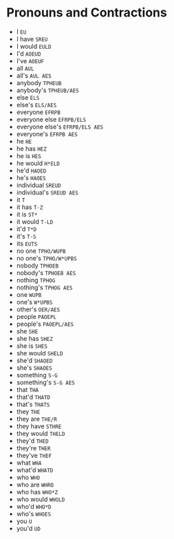 # Pronouns and Contractions

* I `EU`
* I have `SREU`
* I would `EULD`
* I'd `AOEUD`
* I've `AOEUF`
* all `AUL`
* all's `AUL AES`
* anybody `TPHEUB`
* anybody's `TPHEUB/AES`
* else `ELS`
* else's `ELS/AES`
* everyone `EFRPB`
* everyone else `EFRPB/ELS`
* everyone else's `EFRPB/ELS AES`
* everyone's `EFRPB AES`
* he `HE`
* he has `HEZ`
* he is `HES`
* he would `H*ELD`
* he'd `HAOED`
* he's `HAOES`
* individual `SREUD`
* individual's `SREUD AES`
* it `T`
* it has `T-Z`
* it is `ST*`
* it would `T-LD`
* it'd `T*D`
* it's `T-S`
* its `EUTS`
* no one `TPHO/WUPB`
* no one's `TPHO/W*UPBS`
* nobody `TPHOEB`
* nobody's `TPHOEB AES`
* nothing `TPHOG`
* nothing's `TPHOG AES`
* one `WUPB`
* one's `W*UPBS`
* other's `OER/AES`
* people `PAOEPL`
* people's `PAOEPL/AES`
* she `SHE`
* she has `SHEZ`
* she is `SHES`
* she would `SHELD`
* she'd `SHAOED`
* she's `SHAOES`
* something `S-G`
* something's `S-G AES`
* that `THA`
* that'd `THATD`
* that's `THATS`
* they `THE`
* they are `THE/R`
* they have `STHRE`
* they would `THELD`
* they'd `THED`
* they're `THER`
* they've `THEF`
* what `WHA`
* what'd `WHATD`
* who `WHO`
* who are `WHRO`
* who has `WHO*Z`
* who would `WHOLD`
* who'd `WHO*D`
* who's `WHOES`
* you `U`
* you'd `UD`
